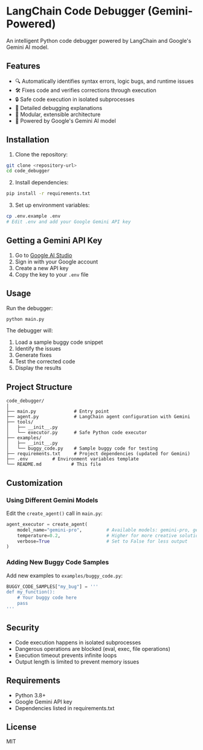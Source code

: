 # LangChain Code Debugger (Gemini-Powered)

An intelligent Python code debugger powered by LangChain and Google's Gemini AI model.

## Features

- 🔍 Automatically identifies syntax errors, logic bugs, and runtime issues
- 🛠️ Fixes code and verifies corrections through execution
- 🔒 Safe code execution in isolated subprocesses
- 📝 Detailed debugging explanations
- 🎯 Modular, extensible architecture
- 🚀 Powered by Google's Gemini AI model

## Installation

1. Clone the repository:
```bash
git clone <repository-url>
cd code_debugger
```

2. Install dependencies:
```bash
pip install -r requirements.txt
```

3. Set up environment variables:
```bash
cp .env.example .env
# Edit .env and add your Google Gemini API key
```

## Getting a Gemini API Key

1. Go to [Google AI Studio](https://makersuite.google.com/app/apikey)
2. Sign in with your Google account
3. Create a new API key
4. Copy the key to your `.env` file

## Usage

Run the debugger:
```bash
python main.py
```

The debugger will:
1. Load a sample buggy code snippet
2. Identify the issues
3. Generate fixes
4. Test the corrected code
5. Display the results

## Project Structure

```
code_debugger/
│
├── main.py              # Entry point
├── agent.py             # LangChain agent configuration with Gemini
├── tools/
│   ├── __init__.py
│   └── executor.py      # Safe Python code executor
├── examples/
│   ├── __init__.py
│   └── buggy_code.py    # Sample buggy code for testing
├── requirements.txt     # Project dependencies (updated for Gemini)
├── .env         # Environment variables template
└── README.md           # This file
```

## Customization

### Using Different Gemini Models

Edit the `create_agent()` call in `main.py`:
```python
agent_executor = create_agent(
    model_name="gemini-pro",         # Available models: gemini-pro, gemini-pro-vision
    temperature=0.2,                 # Higher for more creative solutions
    verbose=True                     # Set to False for less output
)
```

### Adding New Buggy Code Samples

Add new examples to `examples/buggy_code.py`:
```python
BUGGY_CODE_SAMPLES["my_bug"] = '''
def my_function():
    # Your buggy code here
    pass
'''
```

## Security

- Code execution happens in isolated subprocesses
- Dangerous operations are blocked (eval, exec, file operations)
- Execution timeout prevents infinite loops
- Output length is limited to prevent memory issues

## Requirements

- Python 3.8+
- Google Gemini API key
- Dependencies listed in requirements.txt

## License

MIT
